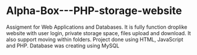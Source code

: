# Alpha-Box---PHP-storage-website
Assigment for Web Applications and Databases. It is fully function droplike website with user login, private storage space, files upload and download. It also support moving within folders. Project done using HTML, JavaScript and PHP. Database was creating using MySQL
